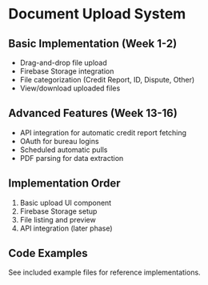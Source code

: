 # Document Upload System

## Basic Implementation (Week 1-2)
- Drag-and-drop file upload
- Firebase Storage integration
- File categorization (Credit Report, ID, Dispute, Other)
- View/download uploaded files

## Advanced Features (Week 13-16)
- API integration for automatic credit report fetching
- OAuth for bureau logins
- Scheduled automatic pulls
- PDF parsing for data extraction

## Implementation Order
1. Basic upload UI component
2. Firebase Storage setup
3. File listing and preview
4. API integration (later phase)

## Code Examples
See included example files for reference implementations.
